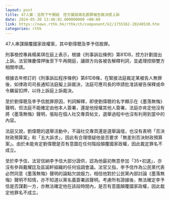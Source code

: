```yaml
---
layout: post
title: 47人案｜法院下午開庭　控方擬就兩名脫罪被告裁決提上訴
date: 2024-05-30 13:48:02.000000000 +08:00
link: https://news.rthk.hk/rthk/ch/component/k2/1755362-20240530.htm
categories: rthk
---
```


47人串謀顛覆國家政權案，其中劉偉聰及李予信脫罪。

刑事檢控專員楊美琪在庭上表示，根據《刑事訴訟條例》第81DB，控方計劃提出上訴。法官陳慶偉押後至下午再開庭，讓辯方向各被告解釋判詞，並處理控辯雙方相關申請。

根據去年修訂的《刑事訴訟程序條例》第81DB條，在緊接法庭裁定某被告人無罪後，如律政司司長通知法庭擬上訴裁決，法庭可應司長的申請批准該被告保釋或命令羈留扣押，以待上訴庭上訴裁決。

至於劉偉聰及李予信脫罪原因，判詞解釋，即使劉偉聰的名字顯示在《墨落無悔》聲明，但法庭不能確定由他本人簽署，還是他授權其他人簽署，法庭亦肯定他沒有將《墨落無悔》聲明，張貼在個人社交專頁帖文，選舉過程中也沒有利用到當中的內容。

法庭又說，劉偉聰的選舉活動中，不論社交專頁還是選舉論壇，也沒有表明「否決財政預算案」和「五大訴求」，因此有合理懷疑他是否要求「無差別否決財政預算案」。由於未能肯定劉偉聰是否有意圖在任何階段顛覆國家政權，因此裁定罪名不成立。

至於李予信，法官信納李予信大部分證供，認為他最初無意參加「35+初選」，亦沒有參與戴耀廷及區諾軒組織的任何協調會議。法官又指，李予信作為公民黨代表必然同意《墨落無悔》聲明的論點欠說服力，相信他對於公民黨內部討論《墨落無悔》聲明不知情，亦不知道以黨名義簽署該聲明。考慮所有證據後，無法確定李予信是否謀劃一方，亦無法確定他在該段時間內，是否有意圖顛覆國家政權，因此裁定他罪名不成立。
